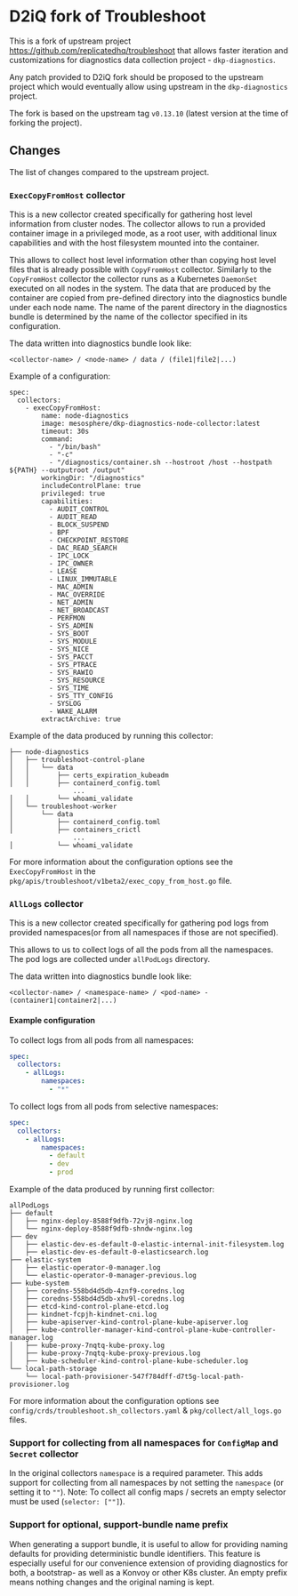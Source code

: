 # D2iQ fork of Troubleshoot

This is a fork of upstream project https://github.com/replicatedhq/troubleshoot
that allows faster iteration and customizations for diagnostics data collection
project - `dkp-diagnostics`.

Any patch provided to D2iQ fork should be proposed to the upstream project which
would eventually allow using upstream in the `dkp-diagnostics` project.

The fork is based on the upstream tag `v0.13.10` (latest version at the time of
forking the project).

## Changes

The list of changes compared to the upstream project.

### `ExecCopyFromHost` collector

This is a new collector created specifically for gathering host level information
from cluster nodes. The collector allows to run a provided container image in a
privileged mode, as a root user, with additional linux capabilities and with the
host filesystem mounted into the container.

This allows to collect host level information other than copying host level
files that is already possible with `CopyFromHost` collector. Similarly to the
`CopyFromHost` collector the collector runs as a Kubernetes `DaemonSet` executed
on all nodes in the system. The data that are produced by the container are
copied from pre-defined directory into the diagnostics bundle under each
node name. The name of the parent directory in the diagnostics bundle is determined
by the name of the collector specified in its configuration.

The data written into diagnostics bundle look like:

```
<collector-name> / <node-name> / data / (file1|file2|...)
```

Example of a configuration:

```
spec:
  collectors:
    - execCopyFromHost:
        name: node-diagnostics
        image: mesosphere/dkp-diagnostics-node-collector:latest
        timeout: 30s
        command:
          - "/bin/bash"
          - "-c"
          - "/diagnostics/container.sh --hostroot /host --hostpath ${PATH} --outputroot /output"
        workingDir: "/diagnostics"
        includeControlPlane: true
        privileged: true
        capabilities:
          - AUDIT_CONTROL
          - AUDIT_READ
          - BLOCK_SUSPEND
          - BPF
          - CHECKPOINT_RESTORE
          - DAC_READ_SEARCH
          - IPC_LOCK
          - IPC_OWNER
          - LEASE
          - LINUX_IMMUTABLE
          - MAC_ADMIN
          - MAC_OVERRIDE
          - NET_ADMIN
          - NET_BROADCAST
          - PERFMON
          - SYS_ADMIN
          - SYS_BOOT
          - SYS_MODULE
          - SYS_NICE
          - SYS_PACCT
          - SYS_PTRACE
          - SYS_RAWIO
          - SYS_RESOURCE
          - SYS_TIME
          - SYS_TTY_CONFIG
          - SYSLOG
          - WAKE_ALARM
        extractArchive: true
```

Example of the data produced by running this collector:

```
├── node-diagnostics
│   ├── troubleshoot-control-plane
│   │   └── data
│   │       ├── certs_expiration_kubeadm
│   │       ├── containerd_config.toml
                ...
│   │       └── whoami_validate
│   └── troubleshoot-worker
│       └── data
│           ├── containerd_config.toml
│           ├── containers_crictl
                ...
│           └── whoami_validate
```

For more information about the configuration options see the
`ExecCopyFromHost` in the `pkg/apis/troubleshoot/v1beta2/exec_copy_from_host.go`
file.


### `AllLogs` collector
This is a new collector created specifically for gathering pod logs from provided
namespaces(or from all namespaces if those are not specified).

This allows to us to collect logs of all the pods from all the namespaces. 
The pod logs are collected under `allPodLogs` directory.

The data written into diagnostics bundle look like:

```
<collector-name> / <namespace-name> / <pod-name> - (container1|container2|...)
```

#### Example configuration

To collect logs from all pods from all namespaces:

```yaml
spec:
  collectors:
    - allLogs:
        namespaces:
          - "*"
```

To collect logs from all pods from selective namespaces:

```yaml
spec:
  collectors:
    - allLogs:
        namespaces:
          - default
          - dev
          - prod
```

Example of the data produced by running first collector:

```
allPodLogs
├── default
│   ├── nginx-deploy-8588f9dfb-72vj8-nginx.log
│   └── nginx-deploy-8588f9dfb-shndw-nginx.log
├── dev
│   ├── elastic-dev-es-default-0-elastic-internal-init-filesystem.log
│   ├── elastic-dev-es-default-0-elasticsearch.log
├── elastic-system
│   ├── elastic-operator-0-manager.log
│   └── elastic-operator-0-manager-previous.log
├── kube-system
│   ├── coredns-558bd4d5db-4znf9-coredns.log
│   ├── coredns-558bd4d5db-xhv9l-coredns.log
│   ├── etcd-kind-control-plane-etcd.log
│   ├── kindnet-fcpjh-kindnet-cni.log
│   ├── kube-apiserver-kind-control-plane-kube-apiserver.log
│   ├── kube-controller-manager-kind-control-plane-kube-controller-manager.log
│   ├── kube-proxy-7nqtq-kube-proxy.log
│   ├── kube-proxy-7nqtq-kube-proxy-previous.log
│   ├── kube-scheduler-kind-control-plane-kube-scheduler.log
└── local-path-storage
    └── local-path-provisioner-547f784dff-d7t5g-local-path-provisioner.log
```

For more information about the configuration options see `config/crds/troubleshoot.sh_collectors.yaml` & `pkg/collect/all_logs.go`
files.

### Support for collecting from all namespaces for `ConfigMap` and `Secret` collector

In the original collectors `namespace` is a required parameter. This adds support for collecting from all namespaces by not setting the `namespace` (or setting it to `""`).
Note: To collect all config maps / secrets an empty selector must be used (`selector: [""]`).

### Support for optional, support-bundle name prefix

When generating a support bundle, it is useful to allow for providing naming defaults for providing deterministic bundle identifiers. This feature is especially useful for our convenience extension of providing diagnostics for both, a bootstrap- as well as a Konvoy or other K8s cluster. An empty prefix means nothing changes and the original naming is kept.